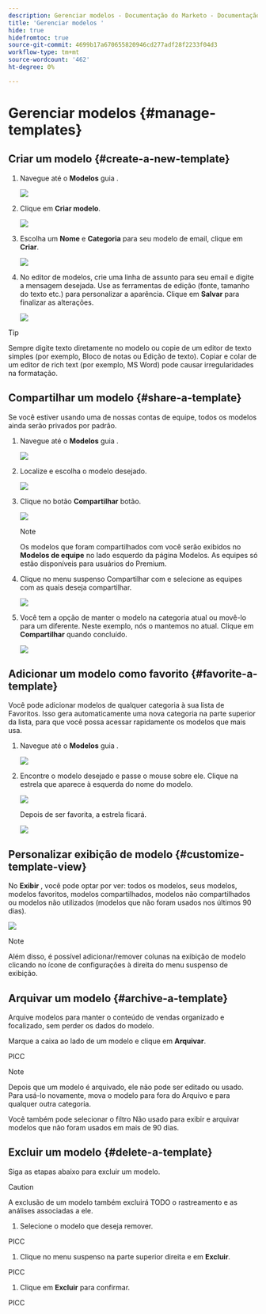```yaml
---
description: Gerenciar modelos - Documentação do Marketo - Documentação do produto
title: 'Gerenciar modelos '
hide: true
hidefromtoc: true
source-git-commit: 4699b17a670655820946cd277adf28f2233f04d3
workflow-type: tm+mt
source-wordcount: '462'
ht-degree: 0%

---
```


# Gerenciar modelos {#manage-templates}

## Criar um modelo {#create-a-new-template}

1. Navegue até o **Modelos** guia .

   ![](assets/manage-templates-1.png)

1. Clique em **Criar modelo**.

   ![](assets/manage-templates-2.png)

1. Escolha um **Nome** e **Categoria** para seu modelo de email, clique em **Criar**.

   ![](assets/manage-templates-3.png)

1. No editor de modelos, crie uma linha de assunto para seu email e digite a mensagem desejada. Use as ferramentas de edição (fonte, tamanho do texto etc.) para personalizar a aparência. Clique em **Salvar** para finalizar as alterações.

   ![](assets/manage-templates-4.png)

>[!TIP]
>
>Sempre digite texto diretamente no modelo ou copie de um editor de texto simples (por exemplo, Bloco de notas ou Edição de texto). Copiar e colar de um editor de rich text (por exemplo, MS Word) pode causar irregularidades na formatação.

## Compartilhar um modelo {#share-a-template}

Se você estiver usando uma de nossas contas de equipe, todos os modelos ainda serão privados por padrão.

1. Navegue até o **Modelos** guia .

   ![](assets/manage-templates-5.png)

1. Localize e escolha o modelo desejado.

   ![](assets/manage-templates-6.png)

1. Clique no botão **Compartilhar** botão.

   ![](assets/manage-templates-7.png)

   >[!NOTE]
   >
   >Os modelos que foram compartilhados com você serão exibidos no **Modelos de equipe** no lado esquerdo da página Modelos. As equipes só estão disponíveis para usuários do Premium.

1. Clique no menu suspenso Compartilhar com e selecione as equipes com as quais deseja compartilhar.

   ![](assets/manage-templates-8.png)

1. Você tem a opção de manter o modelo na categoria atual ou movê-lo para um diferente. Neste exemplo, nós o mantemos no atual. Clique em **Compartilhar** quando concluído.

   ![](assets/manage-templates-9.png)

## Adicionar um modelo como favorito {#favorite-a-template}

Você pode adicionar modelos de qualquer categoria à sua lista de Favoritos. Isso gera automaticamente uma nova categoria na parte superior da lista, para que você possa acessar rapidamente os modelos que mais usa.

1. Navegue até o **Modelos** guia .

   ![](assets/manage-templates-10.png)

1. Encontre o modelo desejado e passe o mouse sobre ele. Clique na estrela que aparece à esquerda do nome do modelo.

   ![](assets/manage-templates-11.png)

   Depois de ser favorita, a estrela ficará.

   ![](assets/manage-templates-12.png)

## Personalizar exibição de modelo {#customize-template-view}

No **Exibir** , você pode optar por ver: todos os modelos, seus modelos, modelos favoritos, modelos compartilhados, modelos não compartilhados ou modelos não utilizados (modelos que não foram usados nos últimos 90 dias).

![](assets/manage-templates-13.png)

>[!NOTE]
>
>Além disso, é possível adicionar/remover colunas na exibição de modelo clicando no ícone de configurações à direita do menu suspenso de exibição.

## Arquivar um modelo {#archive-a-template}

Arquive modelos para manter o conteúdo de vendas organizado e focalizado, sem perder os dados do modelo.

Marque a caixa ao lado de um modelo e clique em **Arquivar**.

PICC

>[!NOTE]
>
>Depois que um modelo é arquivado, ele não pode ser editado ou usado. Para usá-lo novamente, mova o modelo para fora do Arquivo e para qualquer outra categoria.

Você também pode selecionar o filtro Não usado para exibir e arquivar modelos que não foram usados em mais de 90 dias.

## Excluir um modelo {#delete-a-template}

Siga as etapas abaixo para excluir um modelo.

>[!CAUTION]
>
>A exclusão de um modelo também excluirá TODO o rastreamento e as análises associadas a ele.

1. Selecione o modelo que deseja remover.

PICC

1. Clique no menu suspenso na parte superior direita e em **Excluir**.

PICC

1. Clique em **Excluir** para confirmar.

PICC
